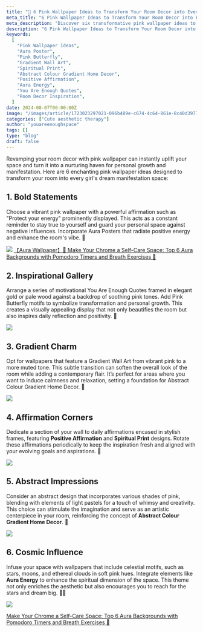 ```yaml
---
title: "🩷 6 Pink Wallpaper Ideas to Transform Your Room Decor into Every Girl’s Dream Manifestation Space"
meta_title: "6 Pink Wallpaper Ideas to Transform Your Room Decor into Every Girl’s Dream Manifestation Space"
meta_description: "Discover six transformative pink wallpaper ideas to enhance your room with themes like Pink Butterfly, Aura Poster, and Spiritual Prints. Our specially curated selection includes gradient wall arts, abstract colour gradients, and positive affirmations designed to inspire and uplift your personal space. Transform your room into a haven of positivity and creativity with our empowering 'You Are Enough' quotes and aura energy designs. Perfect for anyone looking to add a touch of serenity and inspiration to their daily living environment."
description: "6 Pink Wallpaper Ideas to Transform Your Room Decor into Every Girl’s Dream Manifestation Space"
keywords:
  [
    "Pink Wallpaper Ideas",
    "Aura Poster",
    "Pink Butterfly",
    "Gradient Wall Art",
    "Spiritual Print",
    "Abstract Colour Gradient Home Decor",
    "Positive Affirmation",
    "Aura Energy",
    "You Are Enough Quotes",
    "Room Decor Inspiration",
  ]
date: 2024-08-07T00:00:00Z
image: "/images/article/1723023297021-096b489e-c674-4c64-861e-8c40d3977471.jpg"
categories: ["Cute aesthetic therapy"]
author: "youareenoughspace"
tags: []
type: "blog"
draft: false
---
```


Revamping your room decor with pink wallpaper can instantly uplift your space and turn it into a nurturing haven for personal growth and manifestation. Here are 6 enchanting pink wallpaper ideas designed to transform your room into every girl's dream manifestation space:

## **1. Bold Statements**

Choose a vibrant pink wallpaper with a powerful affirmation such as "Protect your energy" prominently displayed. This acts as a constant reminder to stay true to yourself and guard your personal space against negative influences. Incorporate Aura Posters that radiate positive energy and enhance the room's vibe. 💪

![](/images/article/1723023297207-cd18b8b3-97d4-44e7-8ea6-d7ea518ad9aa.jpeg)
[【Aura Wallpaper】🌟 Make Your Chrome a Self-Care Space: Top 6 Aura Backgrounds with Pomodoro Timers and Breath Exercises 🌈](https://www.youareenoughquotes.com/cute_aesthetic_therapy/aura-wallpaper-make-your-chrome-a-self-care-space/)

## **2. Inspirational Gallery**

Arrange a series of motivational You Are Enough Quotes framed in elegant gold or pale wood against a backdrop of soothing pink tones. Add Pink Butterfly motifs to symbolize transformation and personal growth. This creates a visually appealing display that not only beautifies the room but also inspires daily reflection and positivity. **🌟**

![](/images/article/1723023297096-d5c27ba9-86cf-4fa9-acd3-e04db66aeda6.jpeg)

## **3. Gradient Charm**

Opt for wallpapers that feature a Gradient Wall Art from vibrant pink to a more muted tone. This subtle transition can soften the overall look of the room while adding a contemporary flair. It’s perfect for areas where you want to induce calmness and relaxation, setting a foundation for Abstract Colour Gradient Home Decor. **🌈**

![](/images/article/1723023297053-b272344b-1c92-40be-adba-4af468346d03.jpeg)

## **4. Affirmation Corners**

Dedicate a section of your wall to daily affirmations encased in stylish frames, featuring **Positive Affirmation** and **Spiritual Print** designs. Rotate these affirmations periodically to keep the inspiration fresh and aligned with your evolving goals and aspirations. 🔄

![](/images/article/1723023297065-0f327197-8ca7-444a-9ccd-9b9516517723.jpeg)

## **5. Abstract Impressions**

Consider an abstract design that incorporates various shades of pink, blending with elements of light pastels for a touch of whimsy and creativity. This choice can stimulate the imagination and serve as an artistic centerpiece in your room, reinforcing the concept of **Abstract Colour Gradient Home Decor**. 🎨

![](/images/article/1723023297535-f62630b4-b23e-4717-a289-bb268c009526.jpeg)

## **6. Cosmic Influence**

Infuse your space with wallpapers that include celestial motifs, such as stars, moons, and ethereal clouds in soft pink hues. Integrate elements like **Aura Energy** to enhance the spiritual dimension of the space. This theme not only enriches the aesthetic but also encourages you to reach for the stars and dream big. 🌙✨

![](/images/article/1723023297864-21374f68-6ebf-4ab5-b784-e76c461d4767.jpeg)

[Make Your Chrome a Self-Care Space: Top 6 Aura Backgrounds with Pomodoro Timers and Breath Exercises 🌈](/cute_aesthetic_therapy/aura-wallpaper-make-your-chrome-a-self-care-space/)
